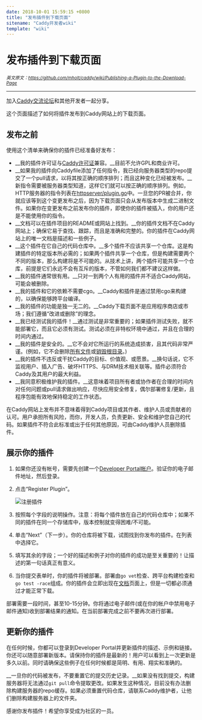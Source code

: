 ```yaml
---
date: 2018-10-01 15:59:15 +0800
title: "发布插件到下载页面"
sitename: "Caddy开发者wiki"
template: "wiki"
---
```


# 发布插件到下载页面

_<small>英文原文：<https://github.com/mholt/caddy/wiki/Publishing-a-Plugin-to-the-Download-Page></small>_

----------------------------

加入[Caddy交流论坛](https://caddy.community/)和其他开发者一起分享。

这个页面描述了如何将插件发布到Caddy网站上的下载页面。

## 发布之前

使用这个清单来确保你的插件已经准备好发布：

* __我的插件许可证与[Caddy许可证](https://github.com/mholt/caddy/blob/master/LICENSE.txt)兼容。__目前不允许GPL和商业许可。
* __如果我的插件向Caddyfile添加了任何指令，我已经向服务器类型的repo提交了一个pull请求，以将其按正确的顺序排列；而且这种变化已经被发布。__新指令需要被服务器类型知道，这样它们就可以按正确的顺序排列。例如，HTTP服务器的指令列表在[httpserver/plugin.go](https://github.com/mholt/caddy/blob/729e4f0239528e1c2ac2f64207aef769564fc697/caddyhttp/httpserver/plugin.go#L434)中。一旦您的PR被合并，你就应该等到这个变更发布之后，因为下载页面只会从发布版本中生成二进制文件。如果你在变更发布之前发布你的插件，即使你的插件被插入，你的用户还是不能使用你的指令。
* __文档可以在插件项目的README或网站上找到。__你的插件文档不在Caddy网站上；确保它易于查找、跟踪，而且是准确和完整的。你的插件在Caddy网站上的唯一文档是描述和一些例子。
* __这个插件在它自己的代码仓库中。__多个插件不应该共享一个仓库。这是构建插件的特定版本所必需的；如果两个插件共享一个仓库，但是构建需要两个不同的版本，那么构建将是不可能的。从技术上讲，两个插件可能共享一个仓库，前提是它们永远不会有互斥的版本，不管如何我们都不建议这样做。
* __我的插件通常很有用。__只对一到两个人有用的插件并不适合Caddy网站，可能会被删除。
* __我的插件和它的依赖不需要cgo。__Caddy和插件是通过禁用cgo来构建的，以确保能够跨平台编译。
* __我的插件的功能是独一无二的。__Caddy下载页面不是应用程序商店或市场；我们遵循“改进或删除”的理念。
* __我已经测试我的插件！__通过测试是非常重要的；如果插件测试失败，就不能部署它，而且它必须有测试。测试必须在非特权环境中通过，并且在合理的时间内通过。
* __我的插件是安全的。__它不会对它所运行的系统造成损害，且其代码非常严谨。(例如，它不会删除[所有文件](https://github.com/valvesoftware/steam-for-linux/issues/3671)或[销毁根目录](https://github.com/systemd/systemd/issues/5644)。)
* __我的插件不违反或干扰Caddy的目标、价值观、或愿景。__换句话说，它不监视用户、插入广告、破坏HTTPS、与DRM技术相关联等。插件必须符合Caddy及其用户的最大利益。
* __我同意积极维护我的插件。__这意味着项目所有者或协作者在合理的时间内对任何问题或pull请求做出响应，尽快应用安全修复，偶尔部署修复/更新，且程序包能有效地保持稳定的工作状态。

在Caddy网站上发布并不意味着得到Caddy项目或其作者、维护人员或贡献者的认可。用户承担所有风险，而你，开发人员，负责更新、安全和维护您自己的代码。如果插件不符合此标准或出于任何其他原因，可由Caddy维护人员删除插件。

## 展示你的插件

1. 如果你还没有帐号，需要先创建一个[Developer Portal帐户](https://caddyserver.com/account/register)。验证你的电子邮件地址，然后登录。
2. 点击“Register Plugin”。

    ![注册插件](https://c.dengxiaolong.com/caddy/register-account.png)
3. 按照每个字段的说明操作。注意：将每个插件放在自己的代码仓库中；如果不同的插件在同一个存储库中，版本控制就变得困难/不可能。
4. 单击“Next”（下一步）。你的仓库将被下载，试图找到你发布的插件。在列表中选择它。
5. 填写其余的字段；一个好的描述和例子对你的插件的成功是至关重要的！让描述的第一句话真正有意义。
6. 当你提交表单时，你的插件将被部署。部署由`go vet`检查、跨平台构建检查和`go test -race`组成。你的插件会立即出现在[文档](https://caddyserver.com/docs)页面上，但是一切都必须通过才能正常下载。

部署需要一段时间，甚至10-15分钟。你将通过电子邮件(或在你的帐户中禁用电子邮件通知)收到部署结果的通知。在当前部署完成之前不要再次进行部署。

## 更新你的插件

在任何时候，你都可以登录到Developer Portal并更新插件的描述、示例和链接。你还可以随意部署新版本。请保持你的插件是最新的！用户可以看到上一次更新是多久以前。同时请确保这些例子在任何时候都是简明、有用、翔实和准确的。

__一旦你的代码被发布，不要重置它的提交历史记录。__如果没有找到提交，构建服务器将无法通过`git pull`命令提取更改。如果发生这种情况，目前没有办法删除构建服务器的repo缓存。如果必须重置代码仓库，请联系Caddy维护者，让他们删除构建服务器上的文件夹。

感谢你发布插件！希望你享受成为社区的一员。
